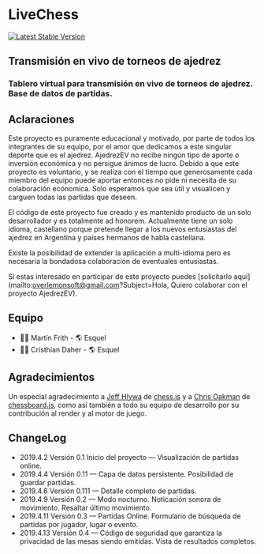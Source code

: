 # LiveChess

[![Latest Stable Version](https://ajedrezenvivo.net/img/knightpawn.png)](https://ajedrezenvivo.net)

## Transmisión en vivo de torneos de ajedrez
### Tablero virtual para transmisión en vivo de torneos de ajedrez. Base de datos de partidas.

## Aclaraciones
Este proyecto es puramente educacional y motivado, por parte de todos los integrantes de su equipo, por el amor que dedicamos a este singular deporte que es el ajedrez. AjedrezEV no recibe ningún tipo de aporte o inversión económica y no persigue ánimos de lucro. Debido a que este proyecto es voluntario, y se realiza con el tiempo que generosamente cada miembro del equipo puede aportar entonces no pide ni necesita de su colaboración ecónomica. Solo esperamos que sea útil y visualicen y carguen todas las partidas que deseen.

El código de este proyecto fue creado y es mantenido producto de un solo desarrollador y es totalmente ad honorem. Actualmente tiene un solo idioma, castellano porque pretende llegar a los nuevos entusiastas del ajedrez en Argentina y países hermanos de habla castellana. 

Existe la posibilidad de extender la aplicación a multi-idioma pero es necesaria la bondadosa colaboración de eventuales entusiastas.

Si estas interesado en participar de este proyecto puedes [solicitarlo aquí](mailto:overlemonsoft@gmail.com?Subject=Hola, Quiero colaborar con el proyecto AjedrezEV).

## Equipo
- 👨🏻‍ ‍Martín Frith - 🌎 Esquel
- ‍👨🏻‍ ‍Cristhian Daher - 🌎 Esquel

## Agradecimientos
Un especial agradecimiento a [Jeff Hlywa](https://github.com/jhlywa) de [chess.js](https://github.com/jhlywa/chess.js) y a [Chris Oakman](https://github.com/oakmac) de [chessboard.js](https://github.com/oakmac/chessboardjs), como así también a todo su equipo de desarrollo por su contribución al render y al motor de juego. 

## ChangeLog
- 2019.4.2 Versión 0.1  Inicio del proyecto — Visualización de partidas online.
- 2019.4.4 Versión 0.11 — Capa de datos persistente. Posibilidad de guardar partidas.
- 2019.4.6 Versión 0.111 — Detalle completo de partidas.
- 2019.4.9 Versión 0.2 — Modo nocturno. Noticación sonora de movimiento. Resaltar último movimiento.
- 2019.4.11 Versión 0.3 — Partidas Online. Formulario de búsqueda de partidas por jugador, lugar o evento.
- 2019.4.13 Versión 0.4 — Código de seguridad que garantiza la privacidad de las mesas siendo emitidas. Vista de resultados completos.